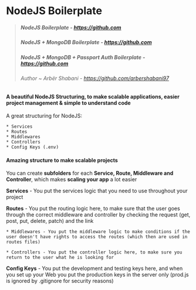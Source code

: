 # NodeJS Boilerplate

> ##### NodeJS Boilerplate - https://github.com
> ##### NodeJS + MongoDB Boilerplate - https://github.com
> ##### NodeJS + MongoDB + Passport Auth Boilerplate - https://github.com
> ###### Author ~ Arbër Shabani - https://github.com/arbershabani97

#### A beautiful NodeJS Structuring, to make scalable applications, easier project management & simple to understand code

A great structuring for NodeJS:

	* Services
	* Routes
	* Middlewares
	* Controllers
	* Config Keys (.env)

#### Amazing structure to make scalable projects
You can create **subfolders** for each **Service, Route, Middleware and Controller**, which makes **scaling your app** a lot easier

**Services** - You put the services logic that you need to use throughout your project

**Routes** - You put the routing logic here, to make sure that the user goes through the correct middleware and controller by checking the request (get, post, put, delete, patch) and the link

    * Middlewares - You put the middleware logic to make conditions if the user doesn't have rights to access the routes (which then are used in routes files)

    * Controllers - You put the controller logic here, to make sure you return to the user what he is looking for

**Config Keys** - You put the development and testing keys here, and when you set up your Web you put the production keys in the server only (prod.js is ignored by .gitignore for security reasons) 
